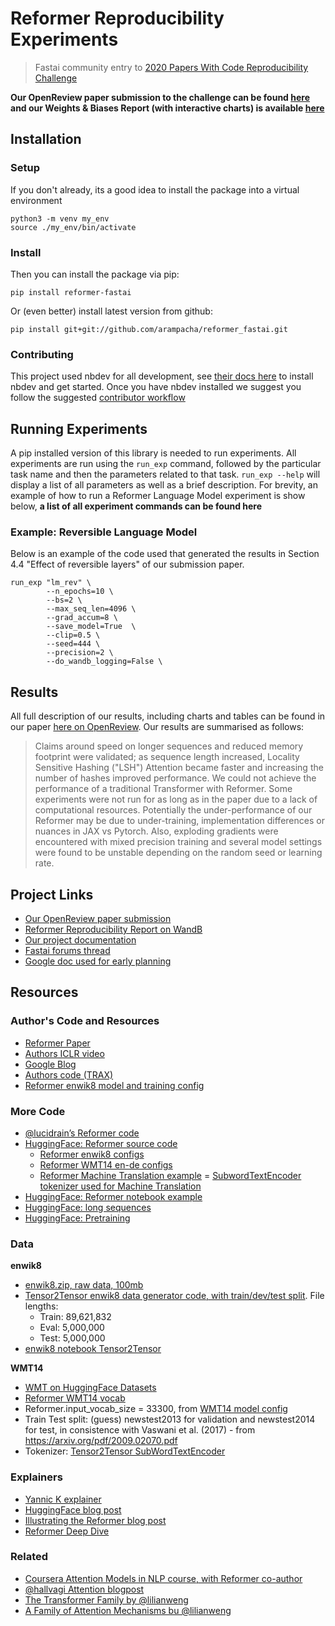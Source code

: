
# Reformer Reproducibility Experiments
> Fastai community entry to <a href='https://paperswithcode.com/rc2020'>2020 Papers With Code Reproducibility Challenge</a>


**Our OpenReview paper submission to the challenge can be found [here](https://openreview.net/forum?id=3s8Y7dHYkN-) and our Weights & Biases Report (with interactive charts) is available [here](https://wandb.ai/fastai_community/reformer-fastai/reports/Reformer-Reproducibility-Final-Edits---Vmlldzo0MzQ1OTg)** 

## Installation

### Setup
If you don't already, its a good idea to install the package into a virtual environment

```
python3 -m venv my_env
source ./my_env/bin/activate
```

### Install
Then you can install the package via pip:

`pip install reformer-fastai`

Or (even better) install latest version from github:

`pip install git+git://github.com/arampacha/reformer_fastai.git`

### Contributing
This project used nbdev for all development, see [their docs here](https://nbdev.fast.ai/) to install nbdev and get started. Once you have nbdev installed we suggest you follow the suggested [contributor workflow](https://github.com/arampacha/reformer_fastai/blob/master/CONTRIBUTING.md)

## Running Experiments

A pip installed version of this library is needed to run experiments. All experiments are run using the `run_exp` command, followed by the particular task name and then the parameters related to that task. `run_exp --help` will display a list of all parameters as well as a brief description. For brevity, an example of how to run a Reformer Language Model experiment is show below, **a list of all experiment commands can be found here**

### Example: Reversible Language Model
Below is an example of the code used that generated the results in Section 4.4 "Effect of reversible layers" of our submission paper.

```
run_exp "lm_rev" \
        --n_epochs=10 \
        --bs=2 \
        --max_seq_len=4096 \
        --grad_accum=8 \
        --save_model=True  \
        --clip=0.5 \
        --seed=444 \
        --precision=2 \
        --do_wandb_logging=False \
```

## Results
All full description of our results, including charts and tables can be found in our paper [here on OpenReview](https://openreview.net/forum?id=3s8Y7dHYkN-). Our results are summarised as follows:

> Claims around speed on longer sequences and reduced memory footprint were validated; as sequence length
increased, Locality Sensitive Hashing ("LSH") Attention became faster and increasing the number of hashes improved
performance. We could not achieve the performance of a traditional Transformer with Reformer. Some experiments
were not run for as long as in the paper due to a lack of computational resources. Potentially the under-performance
of our Reformer may be due to under-training, implementation differences or nuances in JAX vs Pytorch. Also,
exploding gradients were encountered with mixed precision training and several model settings were found to be
unstable depending on the random seed or learning rate.

## Project Links

- [Our OpenReview paper submission](https://openreview.net/forum?id=3s8Y7dHYkN-)
- [Reformer Reproducibility Report on WandB](https://wandb.ai/fastai_community/reformer-fastai/reports/Reformer-Reproducibility-Final-Edits---Vmlldzo0MzQ1OTg)
- [Our project documentation](https://arampacha.github.io/reformer_fastai/)
- [Fastai forums thread](https://forums.fast.ai/t/reproducibility-challenge-2020-fastai-folks-interested/80336/39)
- [Google doc used for early planning](https://docs.google.com/document/d/1wF83E3B3yXIGZixEgOUJI2T2XXhT1DVCrPXS5Dbsyh8/edit)

## Resources

### Author's Code and Resources
- [Reformer Paper](https://openreview.net/pdf?id=rkgNKkHtvB)
- [Authors ICLR video](https://iclr.cc/virtual_2020/poster_rkgNKkHtvB.html)
- [Google Blog](https://ai.googleblog.com/2020/01/reformer-efficient-transformer.html)
- [Authors code (TRAX)](https://github.com/google/trax/tree/master/trax/models/reformer)
- [Reformer enwik8 model and training config](https://github.com/google/trax/blob/f8024e8057599b92fce82842f342cb3d39c8f405/trax/supervised/configs/reformer_enwik8.gin)

### More Code
- [@lucidrain’s Reformer code](https://github.com/lucidrains/reformer-pytorch/)
- [HuggingFace: Reformer source code](https://github.com/huggingface/transformers/blob/a1bbcf3f6c20e15fe799a8659d6b7bd36fdf11ed/src/transformers/modeling_reformer.py)
    - [Reformer enwik8 configs](https://github.com/google/trax/blob/master/trax/supervised/configs/reformer_enwik8.gin)
    - [Reformer WMT14 en-de configs](https://github.com/google/trax/blob/master/trax/supervised/configs/reformer_wmt_ende.gin)
    - [Reformer Machine Translation example](https://github.com/google/trax/blob/a0483a12cb7ebece40b5e302e8e81fd9249c6ef6/trax/models/reformer/machine_translation.ipynb)
    = [SubwordTextEncoder tokenizer used for Machine Translation](https://github.com/tensorflow/tensor2tensor/blob/21dba2c1bdcc7ab582a2bfd8c0885c217963bb4f/tensor2tensor/data_generators/text_encoder.py#L448)
- [HuggingFace: Reformer notebook example](https://colab.research.google.com/github/patrickvonplaten/blog/blob/master/notebooks/03_reformer.ipynb)
- [HuggingFace: long sequences](https://colab.research.google.com/github/patrickvonplaten/notebooks/blob/master/PyTorch_Reformer.ipynb)
- [HuggingFace: Pretraining](https://colab.research.google.com/drive/1tzzh0i8PgDQGV3SMFUGxM7_gGae3K-uW?usp=sharing)

### Data

**enwik8**
- [enwik8.zip, raw data, 100mb](http://mattmahoney.net/dc/enwik8.zip)
- [Tensor2Tensor enwik8 data generator code, with train/dev/test split](https://github.com/tensorflow/tensor2tensor/blob/master/tensor2tensor/data_generators/enwik8.py). File lengths:
    - Train: 89,621,832
    - Eval: 5,000,000
    - Test: 5,000,000
- [enwik8 notebook Tensor2Tensor](https://github.com/morganmcg1/reformer-fastai/blob/main/enwiki8_Tensor2Tensor_download.ipynb)

**WMT14**
- [WMT on HuggingFace Datasets](https://huggingface.co/datasets/viewer/?dataset=wmt14&config=cs-en)
- [Reformer WMT14 vocab](https://github.com/google/trax/tree/a0483a12cb7ebece40b5e302e8e81fd9249c6ef6/trax/models/reformer/testdata)
- Reformer.input_vocab_size = 33300, from [WMT14 model config](https://github.com/google/trax/blob/master/trax/supervised/configs/reformer_wmt_ende.gin)
- Train Test split: (guess) newstest2013 for validation and newstest2014 for test, in consistence with Vaswani et al. (2017) - from https://arxiv.org/pdf/2009.02070.pdf
- Tokenizer: [Tensor2Tensor SubWordTextEncoder](https://github.com/tensorflow/tensor2tensor/blob/21dba2c1bdcc7ab582a2bfd8c0885c217963bb4f/tensor2tensor/data_generators/text_encoder.py#L448)

### Explainers

- [Yannic K explainer](https://www.youtube.com/watch?v=i4H0kjxrias&t=1s)
- [HuggingFace blog post](https://huggingface.co/blog/reformer)
- [Illustrating the Reformer blog post](https://towardsdatascience.com/illustrating-the-reformer-393575ac6ba0)
- [Reformer Deep Dive](https://www.pragmatic.ml/reformer-deep-dive/)

### Related

- [Coursera Attention Models in NLP course, with Reformer co-author](https://www.coursera.org/learn/attention-models-in-nlp)
- [@hallvagi Attention blogpost](https://hallvagi.github.io/dl-explorer/fastai/attention/lstm/2020/06/29/Attention.html)
- [The Transformer Family by @lilianweng](https://lilianweng.github.io/lil-log/2020/04/07/the-transformer-family.html)
- [A Family of Attention Mechanisms bu @lilianweng](https://lilianweng.github.io/lil-log/2018/06/24/attention-attention.html#a-family-of-attention-mechanisms)
